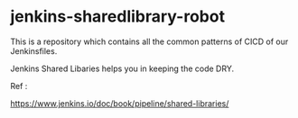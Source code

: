 # jenkins-sharedlibrary-robot

This is a repository which contains all the common patterns of CICD of our Jenkinsfiles.

Jenkins Shared Libaries helps you in keeping the code DRY.

Ref :

https://www.jenkins.io/doc/book/pipeline/shared-libraries/